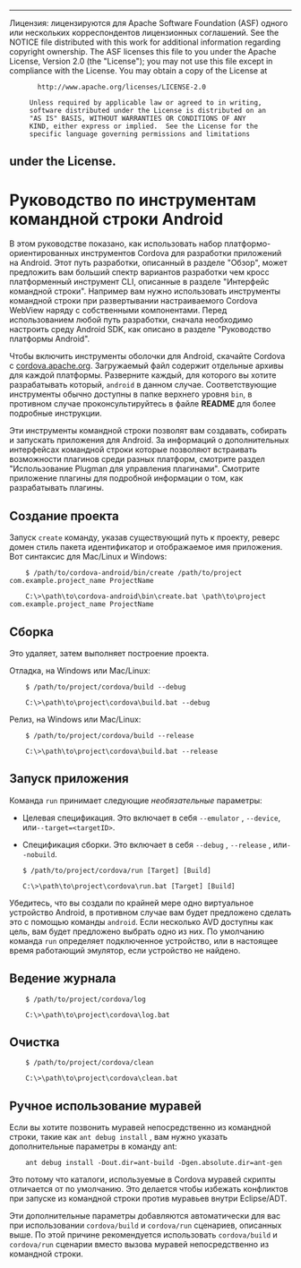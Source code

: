 * * *

Лицензия: лицензируются для Apache Software Foundation (ASF) одного или нескольких корреспондентов лицензионных соглашений. See the NOTICE file distributed with this work for additional information regarding copyright ownership. The ASF licenses this file to you under the Apache License, Version 2.0 (the "License"); you may not use this file except in compliance with the License. You may obtain a copy of the License at

           http://www.apache.org/licenses/LICENSE-2.0
    
         Unless required by applicable law or agreed to in writing,
         software distributed under the License is distributed on an
         "AS IS" BASIS, WITHOUT WARRANTIES OR CONDITIONS OF ANY
         KIND, either express or implied.  See the License for the
         specific language governing permissions and limitations
    

## under the License.

# Руководство по инструментам командной строки Android

В этом руководстве показано, как использовать набор платформо-ориентированных инструментов Cordova для разработки приложений на Android. Этот путь разработки, описанный в разделе "Обзор", может предложить вам больший спектр вариантов разработки чем кросс платформенный инструмент CLI, описанные в разделе "Интерфейс командной строки". Например вам нужно использовать инструменты командной строки при развертывании настраиваемого Cordova WebView наряду с собственными компонентами. Перед использованием любой путь разработки, сначала необходимо настроить среду Android SDK, как описано в разделе "Руководство платформы Android".

Чтобы включить инструменты оболочки для Android, скачайте Cordova с [cordova.apache.org][1]. Загружаемый файл содержит отдельные архивы для каждой платформы. Разверните каждый, для которого вы хотите разрабатывать который, `android` в данном случае. Соответствующие инструменты обычно доступны в папке верхнего уровня `bin`, в противном случае проконсультируйтесь в файле **README** для более подробные инструкции.

 [1]: http://cordova.apache.org

Эти инструменты командной строки позволят вам создавать, собирать и запускать приложения для Android. За информаций о дополнительных интерфейсах командной строки которые позволяют встраивать возможности плагинов среди разных платформ, смотрите раздел "Использование Plugman для управления плагинами". Смотрите приложение плагины для подробной информации о том, как разрабатывать плагины.

## Создание проекта

Запуск `create` команду, указав существующий путь к проекту, реверс домен стиль пакета идентификатор и отображаемое имя приложения. Вот синтаксис для Mac/Linux и Windows:

        $ /path/to/cordova-android/bin/create /path/to/project com.example.project_name ProjectName
    
        C:\>\path\to\cordova-android\bin\create.bat \path\to\project com.example.project_name ProjectName
    

## Сборка

Это удаляет, затем выполняет построение проекта.

Отладка, на Windows или Mac/Linux:

        $ /path/to/project/cordova/build --debug
    
        C:\>\path\to\project\cordova\build.bat --debug
    

Релиз, на Windows или Mac/Linux:

        $ /path/to/project/cordova/build --release
    
        C:\>\path\to\project\cordova\build.bat --release
    

## Запуск приложения

Команда `run` принимает следующие *необязательные* параметры:

*   Целевая спецификация. Это включает в себя `--emulator` , `--device`, или`--target=<targetID>`.

*   Спецификация сборки. Это включает в себя `--debug` , `--release` , или`--nobuild`.
    
        $ /path/to/project/cordova/run [Target] [Build]
        
        C:\>\path\to\project\cordova\run.bat [Target] [Build]
        

Убедитесь, что вы создали по крайней мере одно виртуальное устройство Android, в противном случае вам будет предложено сделать это с помощью команды `android`. Если несколько AVD доступны как цель, вам будет предложено выбрать одно из них. По умолчанию команда `run` определяет подключенное устройство, или в настоящее время работающий эмулятор, если устройство не найдено.

## Ведение журнала

        $ /path/to/project/cordova/log
    
        C:\>\path\to\project\cordova\log.bat
    

## Очистка

        $ /path/to/project/cordova/clean
    
        C:\>\path\to\project\cordova\clean.bat
    

## Ручное использование муравей

Если вы хотите позвонить муравей непосредственно из командной строки, такие как `ant debug install` , вам нужно указать дополнительные параметры в команду ant:

        ant debug install -Dout.dir=ant-build -Dgen.absolute.dir=ant-gen
    

Это потому что каталоги, используемые в Cordova муравей скрипты отличается от по умолчанию. Это делается чтобы избежать конфликтов при запуске из командной строки против муравьев внутри Eclipse/ADT.

Эти дополнительные параметры добавляются автоматически для вас при использовании `cordova/build` и `cordova/run` сценариев, описанных выше. По этой причине рекомендуется использовать `cordova/build` и `cordova/run` сценарии вместо вызова муравей непосредственно из командной строки.